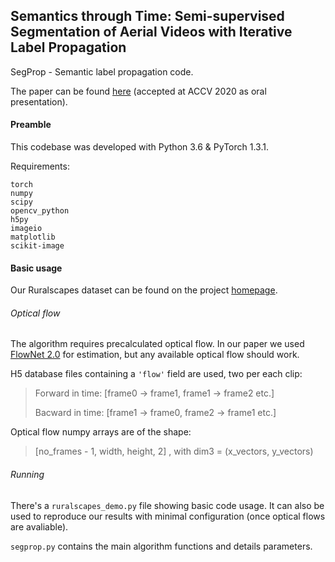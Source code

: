 ## Semantics through Time: Semi-supervised Segmentation of Aerial Videos with Iterative Label Propagation

SegProp - Semantic label propagation code.

The paper can be found [here](https://arxiv.org/abs/2010.01910) (accepted at ACCV 2020 as oral presentation).

#### Preamble

This codebase was developed with Python 3.6 & PyTorch 1.3.1.

Requirements:
```
torch
numpy
scipy
opencv_python
h5py
imageio
matplotlib
scikit-image
```

#### Basic usage

Our Ruralscapes dataset can be found on the project [homepage](https://sites.google.com/site/aerialimageunderstanding/semantics-through-time-semi-supervised-segmentation-of-aerial-videos).

###### Optical flow
The algorithm requires precalculated optical flow.
In our paper we used [FlowNet 2.0](https://arxiv.org/abs/1612.01925) for estimation, but any available optical flow should work.

H5 database files containing a `'flow'` field are used, two per each clip:
> Forward in time: [frame0 -> frame1, frame1 -> frame2 etc.]
>
> Bacward in time: [frame1 -> frame0, frame2 -> frame1 etc.]

Optical flow numpy arrays are of the shape:
> [no_frames - 1, width, height, 2]
>, with dim3 = (x_vectors, y_vectors)

###### Running

There's a `ruralscapes_demo.py` file showing basic code usage. It can also be used to reproduce our results with minimal configuration (once optical flows are avaliable).

`segprop.py` contains the main algorithm functions and details parameters.

